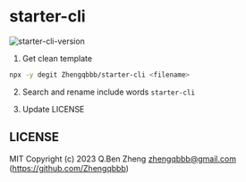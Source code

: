 # starter-cli

![starter-cli-version](https://img.shields.io/npm/v/@qbbsh-starter-cli?color=729B1B&label=)

1. Get clean template

```sh
npx -y degit Zhengqbbb/starter-cli <filename>
```

2. Search and rename include words `starter-cli`

3. Update LICENSE

## LICENSE

MIT
Copyright (c) 2023 Q.Ben Zheng <zhengqbbb@gmail.com> (https://github.com/Zhengqbbb)
